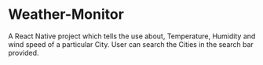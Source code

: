 # Weather-Monitor
A React Native project which tells the use about, Temperature, Humidity and wind speed of a particular City. User can search the Cities in the search bar provided.
